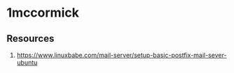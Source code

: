 # 1mccormick

## Resources

1. https://www.linuxbabe.com/mail-server/setup-basic-postfix-mail-sever-ubuntu
